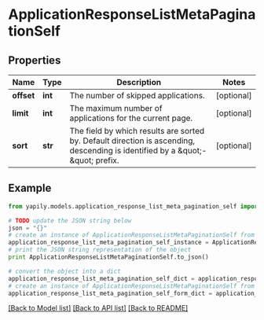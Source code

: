 # ApplicationResponseListMetaPaginationSelf


## Properties
Name | Type | Description | Notes
------------ | ------------- | ------------- | -------------
**offset** | **int** | The number of skipped applications. | [optional] 
**limit** | **int** | The maximum number of applications for the current page. | [optional] 
**sort** | **str** | The field by which results are sorted by. Default direction is ascending, descending is identified by a \&quot;-\&quot; prefix. | [optional] 

## Example

```python
from yapily.models.application_response_list_meta_pagination_self import ApplicationResponseListMetaPaginationSelf

# TODO update the JSON string below
json = "{}"
# create an instance of ApplicationResponseListMetaPaginationSelf from a JSON string
application_response_list_meta_pagination_self_instance = ApplicationResponseListMetaPaginationSelf.from_json(json)
# print the JSON string representation of the object
print ApplicationResponseListMetaPaginationSelf.to_json()

# convert the object into a dict
application_response_list_meta_pagination_self_dict = application_response_list_meta_pagination_self_instance.to_dict()
# create an instance of ApplicationResponseListMetaPaginationSelf from a dict
application_response_list_meta_pagination_self_form_dict = application_response_list_meta_pagination_self.from_dict(application_response_list_meta_pagination_self_dict)
```
[[Back to Model list]](../README.md#documentation-for-models) [[Back to API list]](../README.md#documentation-for-api-endpoints) [[Back to README]](../README.md)


